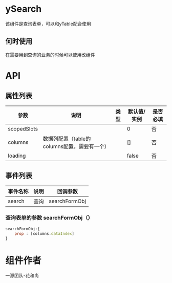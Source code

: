 # ySearch

该组件是查询表单，可以和yTable配合使用



## 何时使用

在需要用到查询的业务的时候可以使用改组件



# API

## 属性列表

| 参数        | 说明                                         | 类型 | 默认值/实例 | 是否必填 |
| ----------- | -------------------------------------------- | ---- | ----------- | -------- |
| scopedSlots |                                              |      | 0           | 否       |
| columns     | 数据列配置（table的columns配置，需要有一个） |      | []          | 否       |
| loading     |                                              |      | false       | 否       |



## 事件列表

| 事件名称 | 说明 | 回调参数      |
| -------- | ---- | ------------- |
| search   | 查询 | searchFormObj |



### 查询表单的参数 searchFormObj（）

```js
searchFormObj:{
    prop : [columns.dataIndex]
}
```



# 组件作者

一源团队-花和尚


